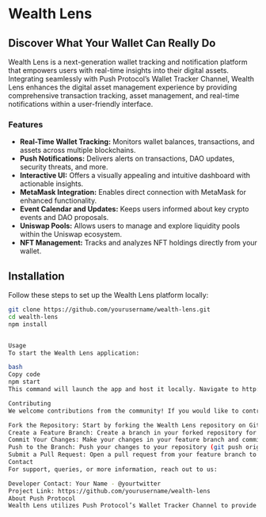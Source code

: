 # Wealth Lens

## Discover What Your Wallet Can Really Do

Wealth Lens is a next-generation wallet tracking and notification platform that empowers users with real-time insights into their digital assets. Integrating seamlessly with Push Protocol’s Wallet Tracker Channel, Wealth Lens enhances the digital asset management experience by providing comprehensive transaction tracking, asset management, and real-time notifications within a user-friendly interface.

### Features

- **Real-Time Wallet Tracking:** Monitors wallet balances, transactions, and assets across multiple blockchains.
- **Push Notifications:** Delivers alerts on transactions, DAO updates, security threats, and more.
- **Interactive UI:** Offers a visually appealing and intuitive dashboard with actionable insights.
- **MetaMask Integration:** Enables direct connection with MetaMask for enhanced functionality.
- **Event Calendar and Updates:** Keeps users informed about key crypto events and DAO proposals.
- **Uniswap Pools:** Allows users to manage and explore liquidity pools within the Uniswap ecosystem.
- **NFT Management:** Tracks and analyzes NFT holdings directly from your wallet.

## Installation

Follow these steps to set up the Wealth Lens platform locally:

```bash
git clone https://github.com/yourusername/wealth-lens.git
cd wealth-lens
npm install


Usage
To start the Wealth Lens application:

bash
Copy code
npm start
This command will launch the app and host it locally. Navigate to http://localhost:3000 in your web browser to view the application.

Contributing
We welcome contributions from the community! If you would like to contribute to Wealth Lens, please follow these guidelines:

Fork the Repository: Start by forking the Wealth Lens repository on GitHub.
Create a Feature Branch: Create a branch in your forked repository for your feature or fix (git checkout -b feature/YourFeature).
Commit Your Changes: Make your changes in your feature branch and commit them (git commit -am 'Add some YourFeature').
Push to the Branch: Push your changes to your repository (git push origin feature/YourFeature).
Submit a Pull Request: Open a pull request from your feature branch to the main Wealth Lens repository. Provide a clear description of the changes and any relevant context.
Contact
For support, queries, or more information, reach out to us:

Developer Contact: Your Name - @yourtwitter
Project Link: https://github.com/yourusername/wealth-lens
About Push Protocol
Wealth Lens utilizes Push Protocol’s Wallet Tracker Channel to provide real-time notifications and updates directly to users' interfaces. Push Protocol is a comprehensive communication layer for Web3 applications, offering services like transaction notifications, event updates, and more. For more detailed documentation on how to integrate and utilize Push Protocol in your projects, visit Push Protocol Documentation.
